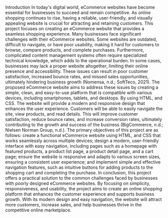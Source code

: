 Introduction 
In today's digital world, eCommerce websites have become essential for businesses to succeed and remain competitive. As online shopping continues to rise, having a reliable, user-friendly, and visually appealing website is crucial for attracting and retaining customers. This project focuses on creating an eCommerce website that provides a seamless shopping experience. 
Many businesses face significant challenges with their eCommerce websites. Some websites are outdated, difficult to navigate, or have poor usability, making it hard for customers to browse, compare products, and complete purchases. Furthermore, complicated content management systems often require specialized technical knowledge, which adds to the operational burden. In some cases, businesses may lack a proper website altogether, limiting their online presence and accessibility. These issues can result in poor customer satisfaction, increased bounce rates, and missed sales opportunities, ultimately hindering business growth (Nomensa, n.d.; SoftTeco, 2021).
The proposed eCommerce website aims to address these issues by creating a simple, clean, and easy-to-use platform that is compatible with various devices, including smartphones, tablets, and desktops. By using HTML, and CSS. The website will provide a modern and responsive design that enhances the user experience. Customers will be able to easily navigate the site, view products, and read details. This will improve customer satisfaction, reduce bounce rates, and increase conversion rates, ultimately contributing to the growth and success of the business (BigCommerce, n.d.; Nielsen Norman Group, n.d.).
The primary objectives of this project are as follows: create a functional eCommerce website using HTML, and CSS that works seamlessly across multiple devices; design a modern, user-friendly interface with easy navigation, including pages such as a homepage with featured products, a product list page, a product detail page, and a cart page; ensure the website is responsive and adapts to various screen sizes, ensuring a consistent user experience; and implement simple and effective navigation features, such as intuitive buttons for adding products to the shopping cart and completing the purchase.
In conclusion, this project offers a practical solution to the common challenges faced by businesses with poorly designed eCommerce websites. By focusing on simplicity, responsiveness, and usability, the project aims to create an online shopping platform that enhances the customer experience and supports business growth. With its modern design and easy navigation, the website will attract more customers, increase sales, and help businesses thrive in the competitive online marketplace.
